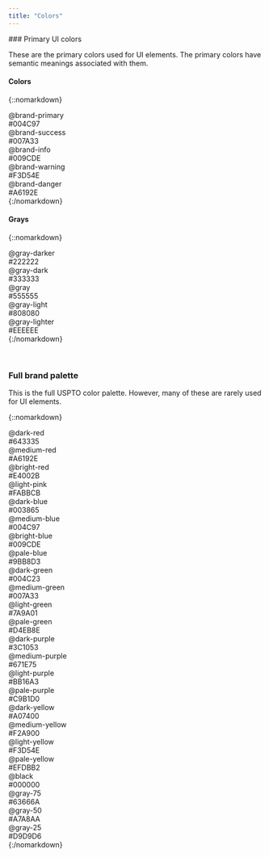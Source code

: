 ```yaml
---
title: "Colors"
---
```


<div class="pl-pattern">
### Primary UI colors

These are the primary colors used for UI elements. The primary colors have semantic meanings associated with them.

#### Colors
{::nomarkdown}
<div class="pl-palette">
    <div class="pl-palette-color">
        <div class="pl-palette-preview" style="background-color:#004c97;"></div>
        <div class="pl-palette-variable">@brand-primary</div>
        <div class="pl-palette-value">#004C97</div>
    </div>
    <div class="pl-palette-color">
        <div class="pl-palette-preview" style="background-color:#007A33;"></div>
        <div class="pl-palette-variable">@brand-success</div>
        <div class="pl-palette-value">#007A33</div>
    </div>
    <div class="pl-palette-color">
        <div class="pl-palette-preview" style="background-color:#009CDE;"></div>
        <div class="pl-palette-variable">@brand-info</div>
        <div class="pl-palette-value">#009CDE</div>
    </div>
    <div class="pl-palette-color">
        <div class="pl-palette-preview" style="background-color:#F3D54E;"></div>
        <div class="pl-palette-variable">@brand-warning</div>
        <div class="pl-palette-value">#F3D54E</div>
    </div>
    <div class="pl-palette-color">
        <div class="pl-palette-preview" style="background-color:#A6192E;"></div>
        <div class="pl-palette-variable">@brand-danger</div>
        <div class="pl-palette-value">#A6192E</div>
    </div>
</div>
{:/nomarkdown}

#### Grays
{::nomarkdown}
<div class="pl-palette">
    <div class="pl-palette-color">
        <div class="pl-palette-preview" style="background-color:#222222;"></div>
        <div class="pl-palette-variable">@gray-darker</div>
        <div class="pl-palette-value">#222222</div>
    </div>
    <div class="pl-palette-color">
        <div class="pl-palette-preview" style="background-color:#333333;"></div>
        <div class="pl-palette-variable">@gray-dark</div>
        <div class="pl-palette-value">#333333</div>
    </div>
    <div class="pl-palette-color">
        <div class="pl-palette-preview" style="background-color:#555555;"></div>
        <div class="pl-palette-variable">@gray</div>
        <div class="pl-palette-value">#555555</div>
    </div>
    <div class="pl-palette-color">
        <div class="pl-palette-preview" style="background-color:#808080;"></div>
        <div class="pl-palette-variable">@gray-light</div>
        <div class="pl-palette-value">#808080</div>
    </div>
    <div class="pl-palette-color">
        <div class="pl-palette-preview" style="background-color:#eeeeee;"></div>
        <div class="pl-palette-variable">@gray-lighter</div>
        <div class="pl-palette-value">#EEEEEE</div>
    </div>
</div>
{:/nomarkdown}

&nbsp;

</div>

<div class="pl-pattern">

### Full brand palette

This is the full USPTO color palette. However, many of these are rarely used for UI elements.

{::nomarkdown}
<div class="pl-palette">
    <div class="pl-palette-color">
        <div class="pl-palette-preview" style="background-color: #643335;"></div>
        <div class="pl-palette-variable">@dark-red</div>
        <div class="pl-palette-value">#643335</div>
    </div>
    <div class="pl-palette-color">
        <div class="pl-palette-preview" style="background-color: #A6192E;"></div>
        <div class="pl-palette-variable">@medium-red</div>
        <div class="pl-palette-value">#A6192E</div>
    </div>
    <div class="pl-palette-color">
        <div class="pl-palette-preview" style="background-color: #E4002B;"></div>
        <div class="pl-palette-variable">@bright-red</div>
        <div class="pl-palette-value">#E4002B</div>
    </div>
    <div class="pl-palette-color">
        <div class="pl-palette-preview" style="background-color: #FABBCB;"></div>
        <div class="pl-palette-variable">@light-pink</div>
        <div class="pl-palette-value">#FABBCB</div>
    </div>
</div>
<div class="pl-palette">
    <div class="pl-palette-color">
        <div class="pl-palette-preview" style="background-color: #003865;"></div>
        <div class="pl-palette-variable">@dark-blue</div>
        <div class="pl-palette-value">#003865</div>
    </div>
    <div class="pl-palette-color">
        <div class="pl-palette-preview" style="background-color: #004C97;"></div>
        <div class="pl-palette-variable">@medium-blue</div>
        <div class="pl-palette-value">#004C97</div>
    </div>
    <div class="pl-palette-color">
        <div class="pl-palette-preview" style="background-color: #009CDE;"></div>
        <div class="pl-palette-variable">@bright-blue</div>
        <div class="pl-palette-value">#009CDE</div>
    </div>
    <div class="pl-palette-color">
        <div class="pl-palette-preview" style="background-color: #9BB8D3;"></div>
        <div class="pl-palette-variable">@pale-blue</div>
        <div class="pl-palette-value">#9BB8D3</div>
    </div>
</div>
<div class="pl-palette">
    <div class="pl-palette-color">
        <div class="pl-palette-preview" style="background-color: #004C23;"></div>
        <div class="pl-palette-variable">@dark-green</div>
        <div class="pl-palette-value">#004C23</div>
    </div>
    <div class="pl-palette-color">
        <div class="pl-palette-preview" style="background-color: #007A33;"></div>
        <div class="pl-palette-variable">@medium-green</div>
        <div class="pl-palette-value">#007A33</div>
    </div>
    <div class="pl-palette-color">
        <div class="pl-palette-preview" style="background-color: #7A9A01;"></div>
        <div class="pl-palette-variable">@light-green</div>
        <div class="pl-palette-value">#7A9A01</div>
    </div>
    <div class="pl-palette-color">
        <div class="pl-palette-preview" style="background-color: #D4EB8E;"></div>
        <div class="pl-palette-variable">@pale-green</div>
        <div class="pl-palette-value">#D4EB8E</div>
    </div>
</div>
<div class="pl-palette">
    <div class="pl-palette-color">
        <div class="pl-palette-preview" style="background-color: #3C1053;"></div>
        <div class="pl-palette-variable">@dark-purple</div>
        <div class="pl-palette-value">#3C1053</div>
    </div>
    <div class="pl-palette-color">
        <div class="pl-palette-preview" style="background-color: #671E75;"></div>
        <div class="pl-palette-variable">@medium-purple</div>
        <div class="pl-palette-value">#671E75</div>
    </div>
    <div class="pl-palette-color">
        <div class="pl-palette-preview" style="background-color: #BB16A3;"></div>
        <div class="pl-palette-variable">@light-purple</div>
        <div class="pl-palette-value">#BB16A3</div>
    </div>
    <div class="pl-palette-color">
        <div class="pl-palette-preview" style="background-color: #C9B1D0;"></div>
        <div class="pl-palette-variable">@pale-purple</div>
        <div class="pl-palette-value">#C9B1D0</div>
    </div>
</div>
<div class="pl-palette">
    <div class="pl-palette-color">
        <div class="pl-palette-preview" style="background-color: #A07400;"></div>
        <div class="pl-palette-variable">@dark-yellow</div>
        <div class="pl-palette-value">#A07400</div>
    </div>
    <div class="pl-palette-color">
        <div class="pl-palette-preview" style="background-color: #F2A900;"></div>
        <div class="pl-palette-variable">@medium-yellow</div>
        <div class="pl-palette-value">#F2A900</div>
    </div>
    <div class="pl-palette-color">
        <div class="pl-palette-preview" style="background-color: #F3D54E;"></div>
        <div class="pl-palette-variable">@light-yellow</div>
        <div class="pl-palette-value">#F3D54E</div>
    </div>
    <div class="pl-palette-color">
        <div class="pl-palette-preview" style="background-color: #EFDBB2;"></div>
        <div class="pl-palette-variable">@pale-yellow</div>
        <div class="pl-palette-value">#EFDBB2</div>
    </div>
</div>
<div class="pl-palette">
    <div class="pl-palette-color">
        <div class="pl-palette-preview" style="background-color: #000000;"></div>
        <div class="pl-palette-variable">@black</div>
        <div class="pl-palette-value">#000000</div>
    </div>
    <div class="pl-palette-color">
        <div class="pl-palette-preview" style="background-color: #63666A;"></div>
        <div class="pl-palette-variable">@gray-75</div>
        <div class="pl-palette-value">#63666A</div>
    </div>
    <div class="pl-palette-color">
        <div class="pl-palette-preview" style="background-color: #A7A8AA;"></div>
        <div class="pl-palette-variable">@gray-50</div>
        <div class="pl-palette-value">#A7A8AA</div>
    </div>
    <div class="pl-palette-color">
        <div class="pl-palette-preview" style="background-color: #D9D9D6;"></div>
        <div class="pl-palette-variable">@gray-25</div>
        <div class="pl-palette-value">#D9D9D6</div>
    </div>
</div>
{:/nomarkdown}

&nbsp;

</div>
